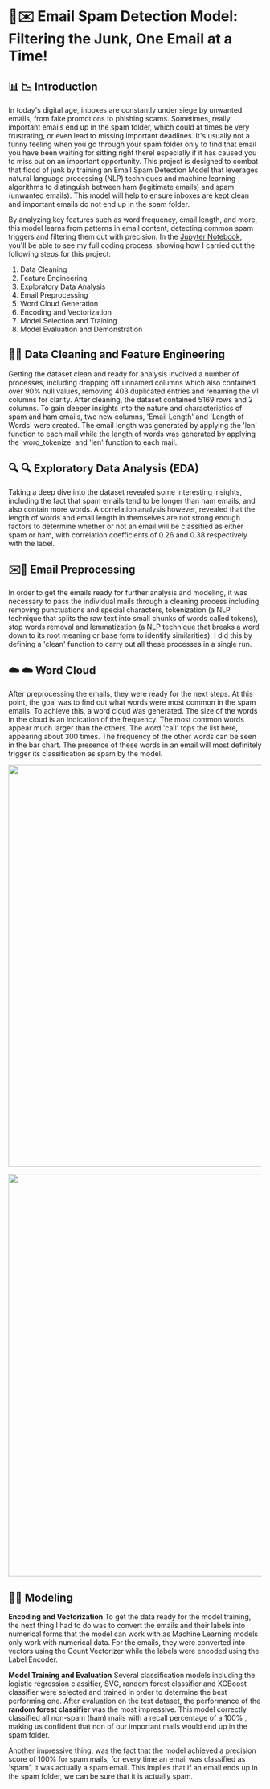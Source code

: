 # 🚀✉️ Email Spam Detection Model: Filtering the Junk, One Email at a Time!
## 📊 📉 Introduction
In today's digital age, inboxes are constantly under siege by unwanted emails, from fake promotions to phishing scams. Sometimes, really important emails end up in the spam folder, which could at times be very frustrating, or even lead to missing important deadlines. It's usually not a funny feeling when you go through your spam folder only to find that email you have been waiting for sitting right there! especially if it has caused you to miss out on an important opportunity. This project is designed to combat that flood of junk by training an Email Spam Detection Model that leverages natural language processing (NLP) techniques and machine learning algorithms to distinguish between ham (legitimate emails) and spam (unwanted emails). This model will help to ensure inboxes are kept clean and important emails do not end up in the spam folder. 

By analyzing key features such as word frequency, email length, and more, this model learns from patterns in email content, detecting common spam triggers and filtering them out with precision. In the [Jupyter Notebook](https://github.com/Taiwo-Rachael/email-spam-detection-model/blob/main/Email_Spam_Detection_Model.ipynb), you'll be able to see my full coding process, showing how I carried out the following steps for this project:

1. Data Cleaning  
2. Feature Engineering  
3. Exploratory Data Analysis
4. Email Preprocessing
5. Word Cloud Generation
6. Encoding and Vectorization
7. Model Selection and Training
8. Model Evaluation and Demonstration

## 🧹🧹 Data Cleaning and Feature Engineering
Getting the dataset clean and ready for analysis involved a number of processes, including dropping off unnamed columns which also contained over 90% null values, removing 403 duplicated entries and renaming the v1 columns for clarity. After cleaning, the dataset contained 5169 rows and 2 columns. To gain deeper insights into the nature and characteristics of spam and ham emails, two new columns, 'Email Length' and 'Length of Words' were created. The email length was generated by applying the 'len' function to each mail while the length of words was generated by applying the 'word_tokenize' and 'len' function to each mail.

##  🔍 🔍 Exploratory Data Analysis (EDA)
Taking a deep dive into the dataset revealed some interesting insights, including the fact that spam emails tend to be longer than ham emails, and also contain more words. A correlation analysis however, revealed that the length of words and email length in themselves are not strong enough factors to determine whether or not an email will be classified as either spam or ham, with correlation coefficients of 0.26 and 0.38 respectively with the label.

## ✉️🧹 Email Preprocessing
In order to get the emails ready for further analysis and modeling, it was necessary to pass the individual mails through a cleaning process including removing punctuations and special characters, tokenization (a NLP technique that splits the raw text into small chunks of words called tokens), stop words removal and lemmatization (a NLP technique that breaks a word down to its root meaning or base form to identify similarities). I did this by defining a 'clean' function to carry out all these processes in a single run. 

## ☁️ ☁️ Word Cloud
After preprocessing the emails, they were ready for the  next steps. At this point, the goal was to find out what words were most common in the spam emails. To achieve this, a word cloud was generated. The size of the words in the cloud is an indication of the frequency. The most common words appear much larger than the others. The word 'call' tops the list here, appearing about 300 times. The frequency of the other words can be seen in the bar chart. The presence of these words in an email will most definitely trigger its classification as spam by the model.

<p align="left">
  <img src="https://github.com/user-attachments/assets/8918b9cd-2c4e-42c9-a2ca-5f59cf609aac" width="800"/>
</p>

<p align="left">
  <img src="https://github.com/user-attachments/assets/42bff243-acf8-4050-bd71-030d65ea4981" width="800"/>
</p>

## 🤖🤖 Modeling
**Encoding and Vectorization**
To get the data ready for the model training, the next thing I had to do was to convert the emails and their labels into numerical forms that the model can work with as Machine Learning models only work with numerical data. For the emails, they were converted into vectors using the Count Vectorizer while the labels were encoded using the Label Encoder. 

**Model Training and Evaluation**
Several classification models including the logistic regression classifier, SVC, random forest classifier and XGBoost classifier were selected and trained in order to determine the best performing one. After evaluation on the test dataset, the performance of the **random forest classifier** was the most impressive. This model correctly classified all non-spam (ham) mails with a recall percentage of a 100% , making us confident that non of our important mails would end up in the spam folder. 

Another impressive thing, was the fact that the model achieved a precision score of 100% for spam mails, for every time an email was classified as 'spam', it was actually a spam email. This implies that if an email ends up in the spam folder, we can be sure that it is actually spam.

